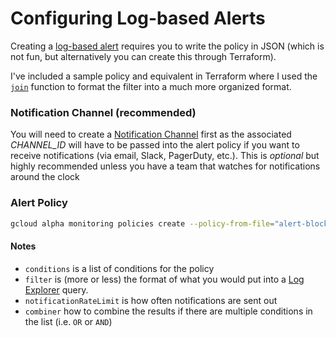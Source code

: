 # Configuring Log-based Alerts
Creating a [log-based alert](https://cloud.google.com/logging/docs/alerting/log-based-alerts#policy_structure) requires you to write the policy in JSON (which is not fun, but alternatively you can create this through Terraform).

I've included a sample policy and equivalent in Terraform where I used the [`join`](https://developer.hashicorp.com/terraform/language/functions/join) function to format the filter into a much more organized format.


### Notification Channel (recommended)
You will need to create a [Notification Channel](https://cloud.google.com/monitoring/support/notification-options) first as the associated *CHANNEL_ID* will have to be passed into the alert policy if you want to receive notifications (via email, Slack, PagerDuty, etc.).  This is *optional* but highly recommended unless you have a team that watches for notifications around the clock 

### Alert Policy 
```sh
gcloud alpha monitoring policies create --policy-from-file="alert-blocked-tracingpolicies.json
```

#### Notes
- `conditions` is a list of conditions for the policy
- `filter` is (more or less) the format of what you would put into a [Log Explorer](https://cloud.google.com/logging/docs/view/logs-explorer-interface) query.   
- `notificationRateLimit` is how often notifications are sent out
- `combiner` how to combine the results if there are multiple conditions in the list (i.e. `OR` or `AND`) 
